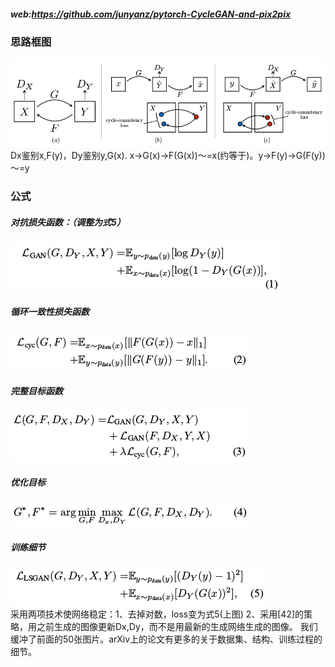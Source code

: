##### web:https://github.com/junyanz/pytorch-CycleGAN-and-pix2pix
### 思路框图
![figure3](https://github.com/lix3972/papers/blob/master/CycleGan/picture/Figure3.png)
Dx鉴别x,F(y)，Dy鉴别y,G(x).  x->G(x)->F(G(x))～=x(约等于)。y->F(y)->G(F(y))～=y
### 公式  
##### 对抗损失函数：（调整为式5）  
![formula1](https://github.com/lix3972/papers/blob/master/CycleGan/picture/Lgan.png)  
##### 循环一致性损失函数  
![formula2](https://github.com/lix3972/papers/blob/master/CycleGan/picture/Lcyc2.png)  
##### 完整目标函数  
![formula3](https://github.com/lix3972/papers/blob/master/CycleGan/picture/L3.png)  
##### 优化目标  
![formula4](https://github.com/lix3972/papers/blob/master/CycleGan/picture/G_F4.png)  
##### 训练细节  
![formula5](https://github.com/lix3972/papers/blob/master/CycleGan/picture/Llsgan5.png)  
  采用两项技术使网络稳定：1、去掉对数，loss变为式5(上图) 2、采用[42]的策略，用之前生成的图像更新Dx,Dy，而不是用最新的生成网络生成的图像。
  我们缓冲了前面的50张图片。arXiv上的论文有更多的关于数据集、结构、训练过程的细节。

